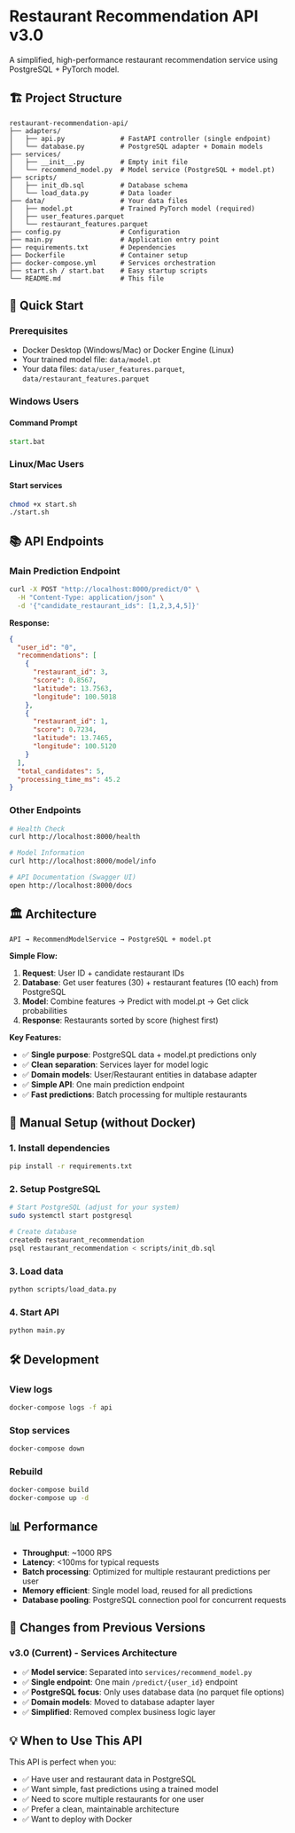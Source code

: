 # Restaurant Recommendation API v3.0

A simplified, high-performance restaurant recommendation service using PostgreSQL + PyTorch model.

## 🏗️ Project Structure

```
restaurant-recommendation-api/
├── adapters/
│   ├── api.py              # FastAPI controller (single endpoint)
│   └── database.py         # PostgreSQL adapter + Domain models
├── services/
│   ├── __init__.py         # Empty init file
│   └── recommend_model.py  # Model service (PostgreSQL + model.pt)
├── scripts/
│   ├── init_db.sql         # Database schema
│   └── load_data.py        # Data loader
├── data/                   # Your data files
│   ├── model.pt            # Trained PyTorch model (required)
│   ├── user_features.parquet
│   └── restaurant_features.parquet
├── config.py               # Configuration
├── main.py                 # Application entry point
├── requirements.txt        # Dependencies
├── Dockerfile              # Container setup
├── docker-compose.yml      # Services orchestration
├── start.sh / start.bat    # Easy startup scripts
└── README.md               # This file
```

## 🚀 Quick Start

### Prerequisites
- Docker Desktop (Windows/Mac) or Docker Engine (Linux)
- Your trained model file: `data/model.pt`
- Your data files: `data/user_features.parquet`, `data/restaurant_features.parquet`

### Windows Users


#### Command Prompt
```cmd
start.bat
```


### Linux/Mac Users

#### Start services
```bash
chmod +x start.sh
./start.sh
```

## 📚 API Endpoints

### Main Prediction Endpoint
```bash
curl -X POST "http://localhost:8000/predict/0" \
  -H "Content-Type: application/json" \
  -d '{"candidate_restaurant_ids": [1,2,3,4,5]}'
```

**Response:**
```json
{
  "user_id": "0",
  "recommendations": [
    {
      "restaurant_id": 3,
      "score": 0.8567,
      "latitude": 13.7563,
      "longitude": 100.5018
    },
    {
      "restaurant_id": 1,
      "score": 0.7234,
      "latitude": 13.7465,
      "longitude": 100.5120
    }
  ],
  "total_candidates": 5,
  "processing_time_ms": 45.2
}
```

### Other Endpoints
```bash
# Health Check
curl http://localhost:8000/health

# Model Information
curl http://localhost:8000/model/info

# API Documentation (Swagger UI)
open http://localhost:8000/docs
```

## 🏛️ Architecture

```
API → RecommendModelService → PostgreSQL + model.pt
```

**Simple Flow:**
1. **Request**: User ID + candidate restaurant IDs
2. **Database**: Get user features (30) + restaurant features (10 each) from PostgreSQL
3. **Model**: Combine features → Predict with model.pt → Get click probabilities
4. **Response**: Restaurants sorted by score (highest first)

**Key Features:**
- ✅ **Single purpose**: PostgreSQL data + model.pt predictions only
- ✅ **Clean separation**: Services layer for model logic
- ✅ **Domain models**: User/Restaurant entities in database adapter
- ✅ **Simple API**: One main prediction endpoint
- ✅ **Fast predictions**: Batch processing for multiple restaurants

## 🔧 Manual Setup (without Docker)

### 1. Install dependencies
```bash
pip install -r requirements.txt
```

### 2. Setup PostgreSQL
```bash
# Start PostgreSQL (adjust for your system)
sudo systemctl start postgresql

# Create database
createdb restaurant_recommendation
psql restaurant_recommendation < scripts/init_db.sql
```

### 3. Load data
```bash
python scripts/load_data.py
```

### 4. Start API
```bash
python main.py
```


## 🛠️ Development

### View logs
```bash
docker-compose logs -f api
```

### Stop services
```bash
docker-compose down
```

### Rebuild
```bash
docker-compose build
docker-compose up -d
```

## 📊 Performance

- **Throughput**: ~1000 RPS
- **Latency**: <100ms for typical requests
- **Batch processing**: Optimized for multiple restaurant predictions per user
- **Memory efficient**: Single model load, reused for all predictions
- **Database pooling**: PostgreSQL connection pool for concurrent requests

## 🔄 Changes from Previous Versions

### **v3.0 (Current) - Services Architecture**
- ✅ **Model service**: Separated into `services/recommend_model.py`
- ✅ **Single endpoint**: One main `/predict/{user_id}` endpoint
- ✅ **PostgreSQL focus**: Only uses database data (no parquet file options)
- ✅ **Domain models**: Moved to database adapter layer
- ✅ **Simplified**: Removed complex business logic layer


## 💡 When to Use This API

This API is perfect when you:
- ✅ Have user and restaurant data in PostgreSQL
- ✅ Want simple, fast predictions using a trained model
- ✅ Need to score multiple restaurants for one user
- ✅ Prefer a clean, maintainable architecture
- ✅ Want to deploy with Docker
